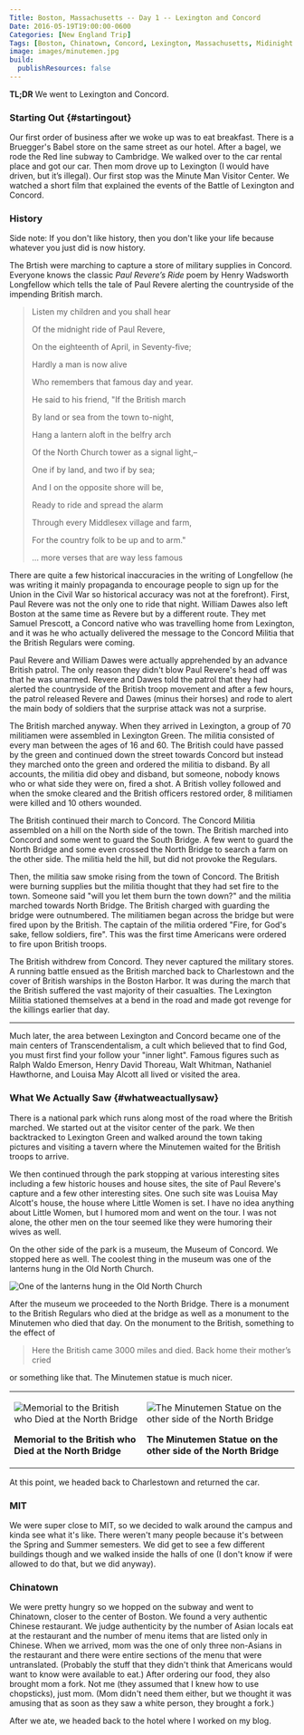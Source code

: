 ```yaml
---
Title: Boston, Massachusetts -- Day 1 -- Lexington and Concord
Date: 2016-05-19T19:00:00-0600
Categories: [New England Trip]
Tags: [Boston, Chinatown, Concord, Lexington, Massachusetts, Midinight Ride, Minutemen, MIT, Paul Revere, Trail, Travel]
image: images/minutemen.jpg
build:
  publishResources: false
---
```


**TL;DR** We went to Lexington and Concord.

### Starting Out {#startingout}

Our first order of business after we woke up was to eat breakfast. There is a
Bruegger's Babel store on the same street as our hotel. After a bagel, we rode
the Red line subway to Cambridge. We walked over to the car rental place and got
our car. Then mom drove up to Lexington (I would have driven, but it’s illegal).
Our first stop was the Minute Man Visitor Center. We watched a short film that
explained the events of the Battle of Lexington and Concord.

### History

Side note: If you don't like history, then you don't like your life because
whatever you just did is now history.

The Brtish were marching to capture a store of military supplies in Concord.
Everyone knows the classic *Paul Revere’s Ride* poem by Henry Wadsworth
Longfellow which tells the tale of Paul Revere alerting the countryside of the
impending British march.

> Listen my children and you shall hear
>
> Of the midnight ride of Paul Revere,
>
> On the eighteenth of April, in Seventy-five;
>
> Hardly a man is now alive
>
> Who remembers that famous day and year.
>
> He said to his friend, "If the British march
>
> By land or sea from the town to-night,
>
> Hang a lantern aloft in the belfry arch
>
> Of the North Church tower as a signal light,–
>
> One if by land, and two if by sea;
>
> And I on the opposite shore will be,
>
> Ready to ride and spread the alarm
>
> Through every Middlesex village and farm,
>
> For the country folk to be up and to arm."
>
> … more verses that are way less famous

There are quite a few historical inaccuracies in the writing of Longfellow (he
was writing it mainly propaganda to encourage people to sign up for the Union in
the Civil War so historical accuracy was not at the forefront). First, Paul
Revere was not the only one to ride that night. William Dawes also left Boston
at the same time as Revere but by a different route. They met Samuel Prescott, a
Concord native who was travelling home from Lexington, and it was he who
actually delivered the message to the Concord Militia that the British Regulars
were coming.

Paul Revere and William Dawes were actually apprehended by an advance British
patrol. The only reason they didn't blow Paul Revere's head off was that he was
unarmed. Revere and Dawes told the patrol that they had alerted the countryside
of the British troop movement and after a few hours, the patrol released Revere
and Dawes (minus their horses) and rode to alert the main body of soldiers that
the surprise attack was not a surprise.

The British marched anyway. When they arrived in Lexington, a group of 70
militiamen were assembled in Lexington Green. The militia consisted of every man
between the ages of 16 and 60. The British could have passed by the green and
continued down the street towards Concord but instead they marched onto the
green and ordered the militia to disband.  By all accounts, the militia did obey
and disband, but someone, nobody knows who or what side they were on, fired a
shot. A British volley followed and when the smoke cleared and the British
officers restored order, 8 militiamen were killed and 10 others wounded.

The British continued their march to Concord. The Concord Militia assembled on a
hill on the North side of the town. The British marched into Concord and some
went to guard the South Bridge. A few went to guard the North Bridge and some
even crossed the North Bridge to search a farm on the other side. The militia
held the hill, but did not provoke the Regulars.

Then, the militia saw smoke rising from the town of Concord. The British were
burning supplies but the militia thought that they had set fire to the town.
Someone said "will you let them burn the town down?" and the militia marched
towards North Bridge. The British charged with guarding the bridge were
outnumbered. The militiamen began across the bridge but were fired upon by the
British. The captain of the militia ordered "Fire, for God's sake, fellow
soldiers, fire". This was the first time Americans were ordered to fire upon
British troops.

The British withdrew from Concord. They never captured the military stores. A
running battle ensued as the British marched back to Charlestown and the cover
of British warships in the Boston Harbor. It was during the march that the
British suffered the vast majority of their casualties. The Lexington Militia
stationed themselves at a bend in the road and made got revenge for the killings
earlier that day.

------------------------------------------------------------------------

Much later, the area between Lexington and Concord became one of the main
centers of Transcendentalism, a cult which believed that to find God, you must
first find your follow your "inner light". Famous figures such as Ralph Waldo
Emerson, Henry David Thoreau, Walt Whitman, Nathaniel Hawthorne, and Louisa May
Alcott all lived or visited the area.

### What We Actually Saw {#whatweactuallysaw}

There is a national park which runs along most of the road where the British
marched. We started out at the visitor center of the park. We then backtracked
to Lexington Green and walked around the town taking pictures and visiting a
tavern where the Minutemen waited for the British troops to arrive.

We then continued through the park stopping at various interesting sites
including a few historic houses and house sites, the site of Paul Revere's
capture and a few other interesting sites. One such site was Louisa May Alcott's
house, the house where Little Women is set. I have no idea anything about Little
Women, but I humored mom and went on the tour. I was not alone, the other men on
the tour seemed like they were humoring their wives as well.

On the other side of the park is a museum, the Museum of Concord. We stopped
here as well. The coolest thing in the museum was one of the lanterns hung in
the Old North Church.

![One of the lanterns hung in the Old North Church](images/lantern.jpg)

After the museum we proceeded to the North Bridge. There is a monument to the
British Regulars who died at the bridge as well as a monument to the Minutemen
who died that day. On the monument to the British, something to the effect of

> Here the British came 3000 miles and died.
> Back home their mother’s cried

or something like that. The Minutemen statue is much nicer.

<table class="gallery">
<tr>
<td>

![](images/british-memorial.jpg "Memorial to the British who Died at the North Bridge")

**Memorial to the British who Died at the North Bridge**

</td>
<td>

![](images/minutemen.jpg "The Minutemen Statue on the other side of the North Bridge")

**The Minutemen Statue on the other side of the North Bridge**

</td>
</tr>
</table>

At this point, we headed back to Charlestown and returned the car.

### MIT

We were super close to MIT, so we decided to walk around the campus and kinda
see what it's like. There weren't many people because it's between the Spring
and Summer semesters. We did get to see a few different buildings though and we
walked inside the halls of one (I don't know if were allowed to do that, but we
did anyway).

### Chinatown

We were pretty hungry so we hopped on the subway and went to Chinatown, closer
to the center of Boston. We found a very authentic Chinese restaurant. We judge
authenticity by the number of Asian locals eat at the restaurant and the number
of menu items that are listed only in Chinese. When we arrived, mom was the one
of only three non-Asians in the restaurant and there were entire sections of the
menu that were untranslated. (Probably the stuff that they didn't think that
Americans would want to know were available to eat.) After ordering our food,
they also brought mom a fork. Not me (they assumed that I knew how to use
chopsticks), just mom. (Mom didn't need them either, but we thought it was
amusing that as soon as they saw a white person, they brought a fork.)

After we ate, we headed back to the hotel where I worked on my blog.
